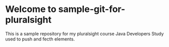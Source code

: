 # Welcome to sample-git-for-pluralsight

This is a sample repository for  my pluralsight course Java Developers Study used to push and fecth elements.
